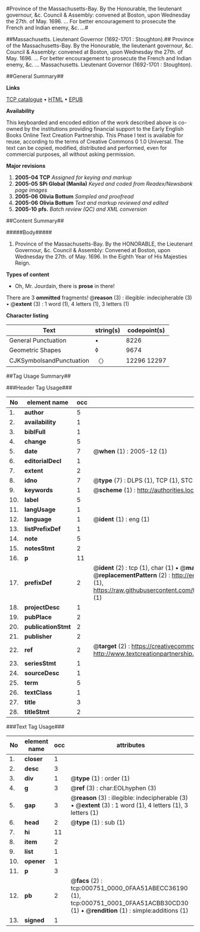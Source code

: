 #Province of the Massachusetts-Bay. By the Honourable, the lieutenant governour, &c. Council & Assembly: convened at Boston, upon Wednesday the 27th. of May. 1696. ... For better encouragement to prosecute the French and Indian enemy, &c. ...#

##Massachusetts. Lieutenant Governor (1692-1701 : Stoughton).##
Province of the Massachusetts-Bay. By the Honourable, the lieutenant governour, &c. Council & Assembly: convened at Boston, upon Wednesday the 27th. of May. 1696. ... For better encouragement to prosecute the French and Indian enemy, &c. ...
Massachusetts. Lieutenant Governor (1692-1701 : Stoughton).

##General Summary##

**Links**

[TCP catalogue](http://www.ota.ox.ac.uk/tcp/)  • 
[HTML](http://tei.it.ox.ac.uk/tcp/Texts-HTML/free/N00/N00616.html)  • 
[EPUB](http://tei.it.ox.ac.uk/tcp/Texts-EPUB/free/N00/N00616.epub)

**Availability**

This keyboarded and encoded edition of the
	       work described above is co-owned by the institutions
	       providing financial support to the Early English Books
	       Online Text Creation Partnership. This Phase I text is
	       available for reuse, according to the terms of Creative
	       Commons 0 1.0 Universal. The text can be copied,
	       modified, distributed and performed, even for
	       commercial purposes, all without asking permission.

**Major revisions**

1. __2005-04__ __TCP__ *Assigned for keying and markup*
1. __2005-05__ __SPi Global (Manila)__ *Keyed and coded from Readex/Newsbank page images*
1. __2005-06__ __Olivia Bottum__ *Sampled and proofread*
1. __2005-06__ __Olivia Bottum__ *Text and markup reviewed and edited*
1. __2005-10__ __pfs.__ *Batch review (QC) and XML conversion*

##Content Summary##

#####Body#####

1. Province of the Massachusetts-Bay. By the HONORABLE, the Lieutenant Governour, &c. Council & Assembly: Convened at Boston, upon Wednesday the 27th. of May. 1696. In the Eighth Year of His Majesties Reign.

**Types of content**

  * Oh, Mr. Jourdain, there is **prose** in there!

There are 3 **ommitted** fragments! 
 @__reason__ (3) : illegible: indecipherable (3)  •  @__extent__ (3) : 1 word (1), 4 letters (1), 3 letters (1)

**Character listing**


|Text|string(s)|codepoint(s)|
|---|---|---|
|General Punctuation|•|8226|
|Geometric Shapes|◊|9674|
|CJKSymbolsandPunctuation|〈〉|12296 12297|

##Tag Usage Summary##

###Header Tag Usage###

|No|element name|occ|attributes|
|---|---|---|---|
|1.|__author__|5||
|2.|__availability__|1||
|3.|__biblFull__|1||
|4.|__change__|5||
|5.|__date__|7| @__when__ (1) : 2005-12 (1)|
|6.|__editorialDecl__|1||
|7.|__extent__|2||
|8.|__idno__|7| @__type__ (7) : DLPS (1), TCP (1), STC (2), NOTIS (1), IMAGE-SET (1), EVANS-CITATION (1)|
|9.|__keywords__|1| @__scheme__ (1) : http://authorities.loc.gov/ (1)|
|10.|__label__|5||
|11.|__langUsage__|1||
|12.|__language__|1| @__ident__ (1) : eng (1)|
|13.|__listPrefixDef__|1||
|14.|__note__|5||
|15.|__notesStmt__|2||
|16.|__p__|11||
|17.|__prefixDef__|2| @__ident__ (2) : tcp (1), char (1)  •  @__matchPattern__ (2) : ([0-9\-]+):([0-9IVX]+) (1), (.+) (1)  •  @__replacementPattern__ (2) : http://eebo.chadwyck.com/downloadtiff?vid=$1&page=$2 (1), https://raw.githubusercontent.com/textcreationpartnership/Texts/master/tcpchars.xml#$1 (1)|
|18.|__projectDesc__|1||
|19.|__pubPlace__|2||
|20.|__publicationStmt__|2||
|21.|__publisher__|2||
|22.|__ref__|2| @__target__ (2) : https://creativecommons.org/publicdomain/zero/1.0/ (1), http://www.textcreationpartnership.org/docs/. (1)|
|23.|__seriesStmt__|1||
|24.|__sourceDesc__|1||
|25.|__term__|5||
|26.|__textClass__|1||
|27.|__title__|3||
|28.|__titleStmt__|2||


###Text Tag Usage###

|No|element name|occ|attributes|
|---|---|---|---|
|1.|__closer__|1||
|2.|__desc__|3||
|3.|__div__|1| @__type__ (1) : order (1)|
|4.|__g__|3| @__ref__ (3) : char:EOLhyphen (3)|
|5.|__gap__|3| @__reason__ (3) : illegible: indecipherable (3)  •  @__extent__ (3) : 1 word (1), 4 letters (1), 3 letters (1)|
|6.|__head__|2| @__type__ (1) : sub (1)|
|7.|__hi__|11||
|8.|__item__|2||
|9.|__list__|1||
|10.|__opener__|1||
|11.|__p__|3||
|12.|__pb__|2| @__facs__ (2) : tcp:000751_0000_0FAA51ABECC36190 (1), tcp:000751_0001_0FAA51ACBB30CD30 (1)  •  @__rendition__ (1) : simple:additions (1)|
|13.|__signed__|1||

